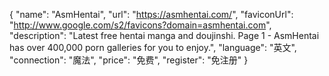 {
    "name": "AsmHentai",
    "url": "https://asmhentai.com/",
    "faviconUrl": "http://www.google.com/s2/favicons?domain=asmhentai.com",
    "description": "Latest free hentai manga and doujinshi. Page 1 - AsmHentai has over 400,000 porn galleries for you to enjoy.",
    "language": "英文",
    "connection": "魔法",
    "price": "免费",
    "register": "免注册"
}